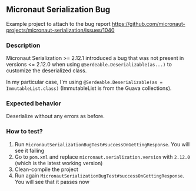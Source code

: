 ## Micronaut Serialization Bug

Example project to attach to the bug report https://github.com/micronaut-projects/micronaut-serialization/issues/1040

### Description

Micronaut Serialization >= 2.12.1 introduced a bug that was not present in versions <= 2.12.0 when using
`@Serdeable.Deserializable(as...)` to customize the deserialized class.

In my particular case, I'm using `@Serdeable.Deserializable(as = ImmutableList.class)` (ImmutableList is from the Guava
collections).

### Expected behavior

Deserialize without any errors as before.

### How to test?

1. Run `MicronautSerializationBugTest#successOnGettingResponse`. You will see it failing
2. Go to `pom.xml` and replace `micronaut.serialization.version` with `2.12.0` (which is the latest working version)
3. Clean-compile the project
4. Run again `MicronautSerializationBugTest#successOnGettingResponse`. You will see that it passes now